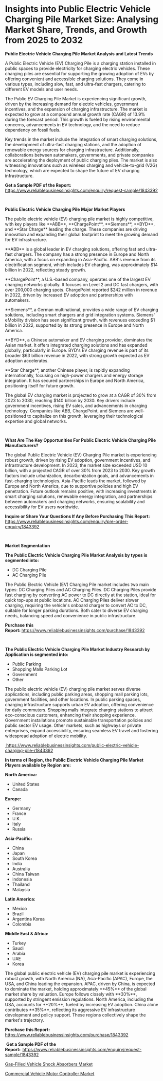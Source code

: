 <p><h1>Insights into Public Electric Vehicle Charging Pile Market Size: Analysing Market Share, Trends, and Growth from 2025 to 2032</h1></p><p><strong>Public Electric Vehicle Charging Pile Market Analysis and Latest Trends</strong></p>
<p><p>A Public Electric Vehicle (EV) Charging Pile is a charging station installed in public spaces to provide electricity for charging electric vehicles. These charging piles are essential for supporting the growing adoption of EVs by offering convenient and accessible charging solutions. They come in various types, including slow, fast, and ultra-fast chargers, catering to different EV models and user needs.</p><p>The Public EV Charging Pile Market is experiencing significant growth, driven by the increasing demand for electric vehicles, government incentives, and the expansion of charging infrastructure. The market is expected to grow at a compound annual growth rate (CAGR) of 13.9% during the forecast period. This growth is fueled by rising environmental concerns, advancements in EV technology, and the need to reduce dependency on fossil fuels.</p><p>Key trends in the market include the integration of smart charging solutions, the development of ultra-fast charging stations, and the adoption of renewable energy sources for charging infrastructure. Additionally, collaborations between automakers, governments, and private companies are accelerating the deployment of public charging piles. The market is also witnessing innovations such as wireless charging and vehicle-to-grid (V2G) technology, which are expected to shape the future of EV charging infrastructure.</p></p>
<p><strong>Get a Sample PDF of the Report:&nbsp;</strong> <a href="https://www.reliablebusinessinsights.com/enquiry/request-sample/1843392?utm_campaign=100&utm_medium=2&utm_source=Github&utm_content=ia&utm_term=24012025&utm_id=public-electric-vehicle-charging-pile">https://www.reliablebusinessinsights.com/enquiry/request-sample/1843392</a></p>
<p>&nbsp;</p>
<p><strong>Public Electric Vehicle Charging Pile Major Market Players</strong></p>
<p><p>The public electric vehicle (EV) charging pile market is highly competitive, with key players like **ABB**, **ChargePoint**, **Siemens**, **BYD**, and **Star Charge** leading the charge. These companies are driving innovation and expanding their global footprint to meet the growing demand for EV infrastructure.</p><p>**ABB** is a global leader in EV charging solutions, offering fast and ultra-fast chargers. The company has a strong presence in Europe and North America, with a focus on expanding in Asia-Pacific. ABB's revenue from its electrification segment, which includes EV charging, was approximately $14 billion in 2022, reflecting steady growth.</p><p>**ChargePoint**, a U.S.-based company, operates one of the largest EV charging networks globally. It focuses on Level 2 and DC fast chargers, with over 200,000 charging spots. ChargePoint reported $242 million in revenue in 2022, driven by increased EV adoption and partnerships with automakers.</p><p>**Siemens**, a German multinational, provides a wide range of EV charging solutions, including smart chargers and grid integration systems. Siemens' eMobility division has seen significant growth, with revenues exceeding $1 billion in 2022, supported by its strong presence in Europe and North America.</p><p>**BYD**, a Chinese automaker and EV charging provider, dominates the Asian market. It offers integrated charging solutions and has expanded globally, particularly in Europe. BYD's EV charging revenue is part of its broader $63 billion revenue in 2022, with strong growth expected as EV adoption accelerates.</p><p>**Star Charge**, another Chinese player, is rapidly expanding internationally, focusing on high-power chargers and energy storage integration. It has secured partnerships in Europe and North America, positioning itself for future growth.</p><p>The global EV charging market is projected to grow at a CAGR of 30% from 2023 to 2030, reaching $140 billion by 2030. Key drivers include government incentives, rising EV sales, and advancements in charging technology. Companies like ABB, ChargePoint, and Siemens are well-positioned to capitalize on this growth, leveraging their technological expertise and global networks.</p></p>
<p>&nbsp;</p>
<p><strong>What Are The Key Opportunities For Public Electric Vehicle Charging Pile Manufacturers?</strong></p>
<p><p>The global Public Electric Vehicle (EV) Charging Pile market is experiencing robust growth, driven by rising EV adoption, government incentives, and infrastructure development. In 2023, the market size exceeded USD 10 billion, with a projected CAGR of over 30% from 2023 to 2030. Key growth factors include urbanization, decarbonization goals, and advancements in fast-charging technologies. Asia-Pacific leads the market, followed by Europe and North America, due to supportive policies and high EV penetration. Future outlook remains positive, with increasing investments in smart charging solutions, renewable energy integration, and partnerships between automakers and charging networks, ensuring scalability and accessibility for EV users worldwide.</p></p>
<p><strong>Inquire or Share Your Questions If Any Before Purchasing This Report:</strong> <a href="https://www.reliablebusinessinsights.com/enquiry/pre-order-enquiry/1843392?utm_campaign=100&utm_medium=2&utm_source=Github&utm_content=ia&utm_term=24012025&utm_id=public-electric-vehicle-charging-pile">https://www.reliablebusinessinsights.com/enquiry/pre-order-enquiry/1843392</a></p>
<p>&nbsp;</p>
<p><strong>Market Segmentation</strong></p>
<p><strong>The Public Electric Vehicle Charging Pile Market Analysis by types is segmented into:</strong></p>
<p><ul><li>DC Charging Pile</li><li>AC Charging Pile</li></ul></p>
<p><p>The Public Electric Vehicle (EV) Charging Pile market includes two main types: DC Charging Piles and AC Charging Piles. DC Charging Piles provide fast charging by converting AC power to DC directly at the station, ideal for quick top-ups at public locations. AC Charging Piles deliver slower charging, requiring the vehicle's onboard charger to convert AC to DC, suitable for longer parking durations. Both cater to diverse EV charging needs, balancing speed and convenience in public infrastructure.</p></p>
<p><strong>Purchase this Report:&nbsp;</strong><a href="https://www.reliablebusinessinsights.com/purchase/1843392?utm_campaign=100&utm_medium=2&utm_source=Github&utm_content=ia&utm_term=24012025&utm_id=public-electric-vehicle-charging-pile">https://www.reliablebusinessinsights.com/purchase/1843392</a></p>
<p>&nbsp;</p>
<p><strong>The Public Electric Vehicle Charging Pile Market Industry Research by Application is segmented into:</strong></p>
<p><ul><li>Public Parking</li><li>Shopping Malls Parking Lot</li><li>Government</li><li>Other</li></ul></p>
<p><p>The public electric vehicle (EV) charging pile market serves diverse applications, including public parking areas, shopping mall parking lots, government facilities, and other locations. In public parking spaces, charging infrastructure supports urban EV adoption, offering convenience for daily commuters. Shopping malls integrate charging stations to attract eco-conscious customers, enhancing their shopping experience. Government installations promote sustainable transportation policies and public sector EV usage. Other markets, such as highways or private enterprises, expand accessibility, ensuring seamless EV travel and fostering widespread adoption of electric mobility.</p></p>
<p><a href="https://www.reliablebusinessinsights.com/public-electric-vehicle-charging-pile-r1843392?utm_campaign=100&utm_medium=2&utm_source=Github&utm_content=ia&utm_term=24012025&utm_id=public-electric-vehicle-charging-pile">&nbsp;https://www.reliablebusinessinsights.com/public-electric-vehicle-charging-pile-r1843392</a></p>
<p><strong>In terms of Region, the Public Electric Vehicle Charging Pile Market Players available by Region are:</strong></p>
<p>
    <p> <strong> North America: </strong>
        <ul>
            <li>United States</li>
            <li>Canada</li>
        </ul>
        </p> 
    <p> <strong> Europe: </strong>
        <ul>
            <li>Germany</li>
            <li>France</li>
            <li>U.K.</li>
            <li>Italy</li>
            <li>Russia</li>
        </ul>
        </p> 
    <p> <strong> Asia-Pacific: </strong>
        <ul>
            <li>China</li>
            <li>Japan</li>
            <li>South Korea</li>
            <li>India</li>
            <li>Australia</li>
            <li>China Taiwan</li>
            <li>Indonesia</li>
            <li>Thailand</li>
            <li>Malaysia</li>
        </ul>
        </p> 
    <p> <strong> Latin America: </strong>
        <ul>
            <li>Mexico</li>
            <li>Brazil</li>
            <li>Argentina Korea</li>
            <li>Colombia</li>
        </ul>
        </p> 
    <p> <strong> Middle East & Africa: </strong>
        <ul>
            <li>Turkey</li>
            <li>Saudi</li>
            <li>Arabia</li>
            <li>UAE</li>
            <li>Korea</li>
        </ul>
    </p>
    </p>
<p><p>The global public electric vehicle (EV) charging pile market is experiencing robust growth, with North America (NA), Asia-Pacific (APAC), Europe, the USA, and China leading the expansion. APAC, driven by China, is expected to dominate the market, holding approximately **45%** of the global market share by valuation. Europe follows closely with **30%**, supported by stringent emission regulations. North America, including the USA, accounts for **20%**, fueled by increasing EV adoption. China alone contributes **35%**, reflecting its aggressive EV infrastructure development and policy support. These regions collectively shape the market's trajectory.</p></p>
<p><strong>Purchase this Report: </strong><a href="https://www.reliablebusinessinsights.com/purchase/1843392?utm_campaign=100&utm_medium=2&utm_source=Github&utm_content=ia&utm_term=24012025&utm_id=public-electric-vehicle-charging-pile">https://www.reliablebusinessinsights.com/purchase/1843392</a></p>
<p>&nbsp;<strong>Get a Sample PDF of the Report:&nbsp;&nbsp;</strong><a href="https://www.reliablebusinessinsights.com/enquiry/request-sample/1843392?utm_campaign=100&utm_medium=2&utm_source=Github&utm_content=ia&utm_term=24012025&utm_id=public-electric-vehicle-charging-pile">https://www.reliablebusinessinsights.com/enquiry/request-sample/1843392</a></p>
<p><strong></strong></p>
<p><p><a href="https://github.com/musickyung75/Market-Research-Report-List-1/blob/main/gas-filled-vehicle-shock-absorbers-market.md?utm_campaign=100&utm_medium=2&utm_source=Github&utm_content=ia&utm_term=24012025&utm_id=public-electric-vehicle-charging-pile">Gas-Filled Vehicle Shock Absorbers Market</a></p><p><a href="https://github.com/janraimondo83/Market-Research-Report-List-1/blob/main/commercial-vehicle-motor-controller-market.md?utm_campaign=100&utm_medium=2&utm_source=Github&utm_content=ia&utm_term=24012025&utm_id=public-electric-vehicle-charging-pile">Commercial Vehicle Motor Controller Market</a></p></p>